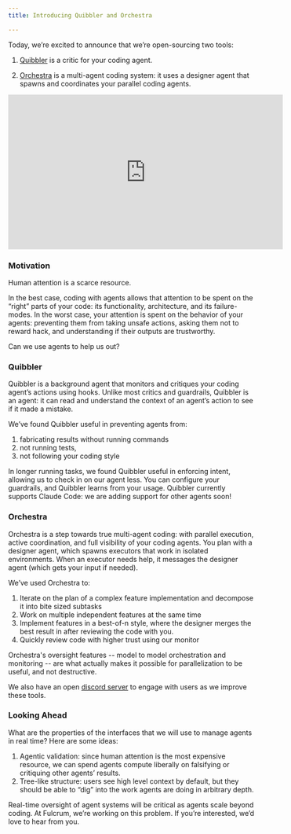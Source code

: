 ```yaml
---
title: Introducing Quibbler and Orchestra

---
```


Today, we’re excited to announce that we’re open-sourcing two tools:

1. [Quibbler](https://github.com/fulcrumresearch/quibbler) is a critic for your coding agent.

2. [Orchestra](https://github.com/fulcrumresearch/orchestra) is a multi-agent coding system: it uses a designer agent that spawns and coordinates your parallel coding agents. 

<iframe width="560" height="315" src="https://www.youtube.com/embed/jEMFEJIvGs0?si=T-U6U9BTca98KN_j" title="YouTube video player" frameborder="0" allow="accelerometer; autoplay; clipboard-write; encrypted-media; gyroscope; picture-in-picture; web-share" referrerpolicy="strict-origin-when-cross-origin" allowfullscreen></iframe>

### Motivation

Human attention is a scarce resource. 

In the best case, coding with agents allows that attention to be spent on the “right” parts of your code: its functionality, architecture, and its failure-modes. In the worst case, your attention is spent on the behavior of your agents: preventing them from taking unsafe actions, asking them not to reward hack, and understanding if their outputs are trustworthy. 

Can we use agents to help us out?

### Quibbler 

Quibbler is a background agent that monitors and critiques your coding agent’s actions using hooks. Unlike most critics and guardrails, Quibbler is an agent: it can read and understand the context of an agent’s action to see if it made a mistake. 

We’ve found Quibbler useful in preventing agents from:

1. fabricating results without running commands  
2. not running tests,   
3. not following your coding style

In longer running tasks, we found Quibbler useful in enforcing intent, allowing us to check in on our agent less. You can configure your guardrails, and Quibbler learns from your usage. Quibbler currently supports Claude Code: we are adding support for other agents soon\!

### Orchestra

Orchestra is a step towards true multi-agent coding: with parallel execution, active coordination, and full visibility of your coding agents. You plan with a designer agent, which spawns executors that work in isolated environments. When an executor needs help, it messages the designer agent (which gets your input if needed).

We’ve used Orchestra to: 

1. Iterate on the plan of a complex feature implementation and decompose it into bite sized subtasks  
2. Work on multiple independent features at the same time  
3. Implement features in a best-of-n style, where the designer merges the best result in after reviewing the code with you.   
4. Quickly review code with higher trust using our monitor

Orchestra's oversight features -- model to model orchestration and monitoring -- are what actually makes it possible for parallelization to be useful, and not destructive.

We also have an open [discord server](https://discord.gg/QmMybVuwWp) to engage with users as we improve these tools.

### Looking Ahead

What are the properties of the interfaces that we will use to manage agents in real time? Here are some ideas:

1. Agentic validation: since human attention is the most expensive resource, we can spend agents compute liberally on falsifying or critiquing other agents’ results.     
2. Tree-like structure: users see high level context by default, but they should be able to “dig” into the work agents are doing in arbitrary depth. 

Real-time oversight of agent systems will be critical as agents scale beyond coding. At Fulcrum, we’re working on this problem. If you’re interested, we’d love to hear from you.
